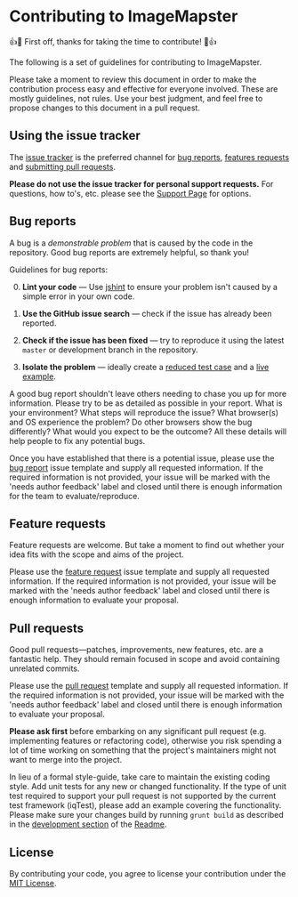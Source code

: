 # Contributing to ImageMapster

:+1::tada: First off, thanks for taking the time to contribute! :tada::+1:

The following is a set of guidelines for contributing to ImageMapster. 

Please take a moment to review this document in order to make the contribution process easy and effective for everyone involved. These are mostly guidelines, not rules. Use your best judgment, and feel free to propose changes to this document in a pull request.

## Using the issue tracker

The [issue tracker](https://github.com/jamietre/ImageMapster/issues) is the preferred channel for [bug reports](#bug-reports), [features requests](#feature-requests) and [submitting pull requests](#pull-requests).

**Please do not use the issue tracker for personal support requests.** For questions, how to's, etc. please see the [Support Page](SUPPORT.md) for options.

## Bug reports

A bug is a _demonstrable problem_ that is caused by the code in the repository. Good bug reports are extremely helpful, so thank you!

Guidelines for bug reports:

0. **Lint your code** &mdash; Use [jshint](http://jshint.com/) to ensure your problem isn't caused by a simple error in your own code.

1. **Use the GitHub issue search** &mdash; check if the issue has already been reported.

1. **Check if the issue has been fixed** &mdash; try to reproduce it using the latest `master` or development branch in the repository.

1. **Isolate the problem** &mdash; ideally create a [reduced test case](https://css-tricks.com/reduced-test-cases/) and a [live example](https://jsfiddle.net).

A good bug report shouldn't leave others needing to chase you up for more information. Please try to be as detailed as possible in your report. What is your environment? What steps will reproduce the issue? What browser(s) and OS experience the problem? Do other browsers show the bug differently? What would you expect to be the outcome? All these details will help people to fix any potential bugs.

Once you have established that there is a potential issue, please use the [bug report](https://github.com/jamietre/ImageMapster/issues/new?template=bug_report.md) issue template and supply all requested information.  If the required information is not provided, your issue will be marked with the 'needs author feedback' label and closed until there is enough information for the team to evaluate/reproduce.

## Feature requests

Feature requests are welcome. But take a moment to find out whether your idea fits with the scope and aims of the project.

Please use the [feature request](https://github.com/jamietre/ImageMapster/issues/new?template=feature_request.md) issue template and supply all requested information.  If the required information is not provided, your issue will be marked with the 'needs author feedback' label and closed until there is enough information to evaluate your proposal.

## Pull requests

Good pull requests—patches, improvements, new features, etc. are a fantastic help. They should remain focused in scope and avoid containing unrelated commits.

Please use the [pull request](https://github.com/jamietre/ImageMapster/pulls/new?template=PULL_REQUEST_TEMPLATE.md) template and supply all requested information. If the required information is not provided, your issue will be marked with the 'needs author feedback' label and closed until there is enough information to evaluate your proposal.

**Please ask first** before embarking on any significant pull request (e.g. implementing features or refactoring code), otherwise you risk spending a lot of time working on something that the project's maintainers might not want to merge into the project.

In lieu of a formal style-guide, take care to maintain the existing coding style. Add unit tests for any new or changed functionality. If the type of unit test required to support your pull request is not supported by the current test framework (iqTest), please add an example covering the functionality.  Please make sure your changes build by running `grunt build` as described in the [development section](README.md#development) of the [Readme](README.md).

## License

By contributing your code, you agree to license your contribution under the [MIT License](LICENSE).
